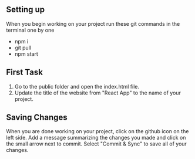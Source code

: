 ## Setting up

When you begin working on your project run these git commands in the terminal one by one
- npm i
- git pull
- npm start

## First Task

1. Go to the public folder and open the index.html file.
2. Update the title of the website from "React App" to the name of your project.

## Saving Changes

When you are done working on your project, click on the github icon on the left side.
Add a message summarizing the changes you made and click on the small arrow next to commit.
Select "Commit & Sync" to save all of your changes.
